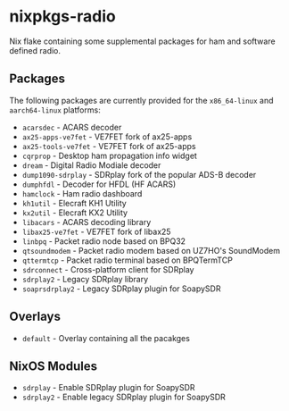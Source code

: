 # nixpkgs-radio

Nix flake containing some supplemental packages for ham and software defined radio.

## Packages

The following packages are currently provided for the `x86_64-linux` and `aarch64-linux` platforms:

- `acarsdec` - ACARS decoder
- `ax25-apps-ve7fet` - VE7FET fork of ax25-apps
- `ax25-tools-ve7fet` - VE7FET fork of ax25-apps
- `cqrprop` - Desktop ham propagation info widget
- `dream` - Digital Radio Modiale decoder
- `dump1090-sdrplay` - SDRplay fork of the popular ADS-B decoder
- `dumphfdl` - Decoder for HFDL (HF ACARS)
- `hamclock` - Ham radio dashboard
- `kh1util` - Elecraft KH1 Utility
- `kx2util` - Elecraft KX2 Utility
- `libacars` - ACARS decoding library
- `libax25-ve7fet` - VE7FET fork of libax25
- `linbpq` - Packet radio node based on BPQ32
- `qtsoundmodem` - Packet radio modem based on UZ7HO's SoundModem
- `qttermtcp` - Packet radio terminal based on BPQTermTCP
- `sdrconnect` - Cross-platform client for SDRplay 
- `sdrplay2` - Legacy SDRplay library
- `soaprsdrplay2` - Legacy SDRplay plugin for SoapySDR

## Overlays

- `default` - Overlay containing all the pacakges

## NixOS Modules

- `sdrplay` - Enable SDRplay plugin for SoapySDR
- `sdrplay2` - Enable legacy SDRplay plugin for SoapySDR